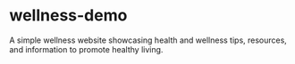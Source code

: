 # wellness-demo
A simple wellness website showcasing health and wellness tips, resources, and information to promote healthy living.
